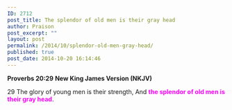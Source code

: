 ```yaml
---
ID: 2712
post_title: The splendor of old men is their gray head
author: Praison
post_excerpt: ""
layout: post
permalink: /2014/10/splendor-old-men-gray-head/
published: true
post_date: 2014-10-20 16:14:46
---
```

<strong>Proverbs 20:29</strong>
<strong> New King James Version (NKJV)</strong>

29 The glory of young men is their strength,
And <span style="color: #ff00ff;"><strong>the splendor of old men is their gray head</strong></span>.